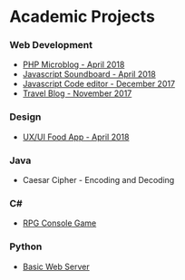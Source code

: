 <h1>Academic Projects</h1>

<h3>Web Development</h3>
<ul>
	<li><a href="https://github.com/elise-lcdb/Academic-Projects/tree/master/Web%20Development/April%202018/MicroBlog%20-%20PHP">PHP Microblog - April 2018</a></li>
	<li><a href="https://github.com/elise-lcdb/Academic-Projects/tree/master/Web%20Development/April%202018/SoundBoard%20-%20JavaScript">Javascript Soundboard - April 2018</a></li>
	<li><a href="https://github.com/elise-lcdb/Academic-Projects/tree/master/Web%20Development/December%202017/JavaScript%20Project">Javascript Code editor - December 2017</a></li>
	<li><a href="https://github.com/elise-lcdb/Academic-Projects/tree/master/Web%20Development/November%202017/Travel%20Blog">Travel Blog - November 2017</a></li>
</ul>
<h3>Design</h3>
<ul>
	<li><a href="https://github.com/elise-lcdb/Academic-Projects/tree/master/UX-UI/April%202018/Frigo%20Application">UX/UI Food App - April 2018</a></li>
</ul>
<h3>Java</h3>
<ul>
	<li>Caesar Cipher - Encoding and Decoding</li>
</ul>
<h3>C#</h3>
<ul>
	<li><a href="#">RPG Console Game</a></li>
</ul>
<h3>Python</h3>
<ul>
	<li><a href="#">Basic Web Server</a></li>
</ul>